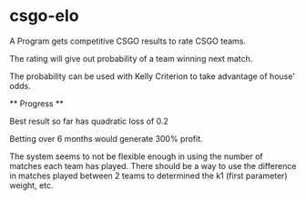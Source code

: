 # csgo-elo

A Program gets competitive CSGO results to rate CSGO teams.

The rating will give out probability of a team winning next match.

The probability can be used with Kelly Criterion to take advantage of house' odds.

** Progress **

Best result so far has quadratic loss of 0.2

Betting over 6 months would generate 300% profit.

The system seems to not be flexible enough in using the number of matches each team has played. There should be a way to use the difference in matches played between 2 teams to determined the k1 (first parameter) weight, etc.
